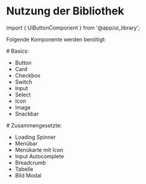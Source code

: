 # Nutzung der Bibliothek

import { UiButtonComponent } from '@app/ui\_library';



Folgende Komponente werden benötigt:



\# Basics:

* Button
* Card
* Checkbox
* Switch
* Input
* Select
* Icon
* Image
* Snackbar



\# Zusammengesetzte:

* Loading Spinner
* Menübar
* Menükarte mit Icon
* Input Autocomplete
* Breadcrumb
* Tabelle
* Bild Modal
